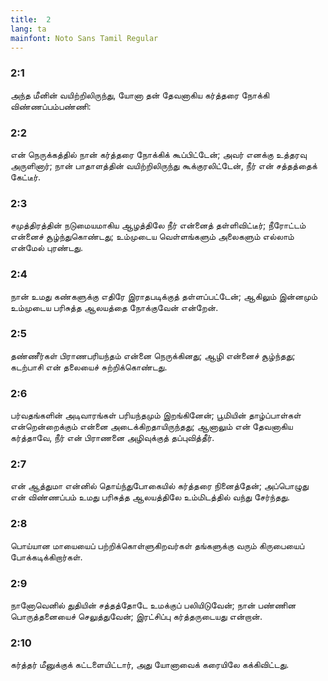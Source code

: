 ```yaml
---
title:  2
lang: ta
mainfont: Noto Sans Tamil Regular
---
```


###  2:1

அந்த மீனின் வயிற்றிலிருந்து, யோனா தன் தேவனாகிய கர்த்தரை நோக்கி விண்ணப்பம்பண்ணி:

###  2:2

என் நெருக்கத்தில் நான் கர்த்தரை நோக்கிக் கூப்பிட்டேன்; அவர் எனக்கு உத்தரவு அருளினார்; நான் பாதாளத்தின் வயிற்றிலிருந்து கூக்குரலிட்டேன், நீர் என் சத்தத்தைக் கேட்டீர்.

###  2:3

சமுத்திரத்தின் நடுமையமாகிய ஆழத்திலே நீர் என்னைத் தள்ளிவிட்டீர்; நீரோட்டம் என்னைச் சூழ்ந்துகொண்டது; உம்முடைய வெள்ளங்களும் அலைகளும் எல்லாம் என்மேல் புரண்டது.

###  2:4

நான் உமது கண்களுக்கு எதிரே இராதபடிக்குத் தள்ளப்பட்டேன்; ஆகிலும் இன்னமும் உம்முடைய பரிசுத்த ஆலயத்தை நோக்குவேன் என்றேன்.

###  2:5

தண்ணீர்கள் பிராணபரியந்தம் என்னை நெருக்கினது; ஆழி என்னைச் சூழ்ந்தது; கடற்பாசி என் தலையைச் சுற்றிக்கொண்டது.

###  2:6

பர்வதங்களின் அடிவாரங்கள் பரியந்தமும் இறங்கினேன்; பூமியின் தாழ்ப்பாள்கள் என்றென்றைக்கும் என்னை அடைக்கிறதாயிருந்தது; ஆனாலும் என் தேவனாகிய கர்த்தாவே, நீர் என் பிராணனை அழிவுக்குத் தப்புவித்தீர்.

###  2:7

என் ஆத்துமா என்னில் தொய்ந்துபோகையில் கர்த்தரை நினைத்தேன்; அப்பொழுது என் விண்ணப்பம் உமது பரிசுத்த ஆலயத்திலே உம்மிடத்தில் வந்து சேர்ந்தது.

###  2:8

பொய்யான மாயையைப் பற்றிக்கொள்ளுகிறவர்கள் தங்களுக்கு வரும் கிருபையைப் போக்கடிக்கிறார்கள்.

###  2:9

நானோவெனில் துதியின் சத்தத்தோடே உமக்குப் பலியிடுவேன்; நான் பண்ணின பொருத்தனையைச் செலுத்துவேன்; இரட்சிப்பு கர்த்தருடையது என்றான்.

###  2:10

கர்த்தர் மீனுக்குக் கட்டளையிட்டார், அது யோனாவைக் கரையிலே கக்கிவிட்டது.

